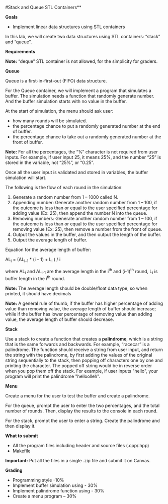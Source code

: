 #Stack and Queue STL Containers**

**Goals**

* Implement linear data structures using STL containers

In this lab, we will create two data structures using STL containers: “stack” and “queue”.

**Requirements**

**Note:** “deque” STL container is not allowed, for the simplicity for graders.

**Queue**

Queue is a first-in-first-out (FIFO) data structure.

For the Queue container, we will implement a program that simulates a buffer. The simulation needs a function that randomly generate number. And the buffer simulation starts with no value in the buffer.

At the start of simulation, the menu should ask user:

* how many rounds will be simulated.
* the percentage chance to put a randomly generated number at the end of buffer.
* the percentage chance to take out a randomly generated number at the front of buffer.

**Note:** For all the percentages, the “%” character is not required from user inputs. For example, if user input 25, it means 25%, and the number “25” is stored in the variable, not “25%”, or “0.25”.

Once all the user input is validated and stored in variables, the buffer simulation will start.

The following is the flow of each round in the simulation:

1. Generate a random number from 1 – 1000 called N.
2. Appending number: Generate another random number from 1 – 100, if the outcome is less than or equal to the user specified percentage for adding value (Ex: 25), then append the number N into the queue.
3. Removing numbers: Generate another random number from 1 – 100, if the outcome is less than or equal to the user specified percentage for removing value (Ex: 25), then remove a number from the front of queue.
4. Output the values in the buffer, and then output the length of the buffer.
5. Output the average length of buffer.

Equation for the average length of buffer:

AL<sub>i</sub> = (AL<sub>i-1</sub> * (i – 1) + L<sub>i</sub> ) / i

where AL<sub>i</sub> and AL<sub>i-1</sub> are the average length in the i<sup>th</sup> and (i-1)<sup>th</sup> round, L<sub>i</sub> is buffer length in the i<sup>th</sup> round.

**Note:** The average length should be double/float data type, so when printed, it should have decimals

**Note:** A general rule of thumb, if the buffer has higher percentage of adding value than removing value, the average length of buffer should increase; while if the buffer has lower percentage of removing value than adding value, the average length of buffer should decrease.

**Stack**

Use a stack to create a function that creates a **palindrome**, which is a string that is the same forwards and backwards. For example, “racecar” is a palindrome. The function should receive a string from user input, and return the string with the palindrome, by first adding the values of the original string sequentially to the stack, then popping off characters one by one and printing the character. The popped off string would be in reverse order when you pop them off the stack.  For example, if user inputs "hello", your program will print the palindrome "helloolleh".


**Menu**

Create a menu for the user to test the buffer and create a palindrome.

For the queue, prompt the user to enter the two percentages, and the total number of rounds. Then, display the results to the console in each round.

For the stack, prompt the user to enter a string. Create the palindrome and then display it.

**What to submit**

* All the program files including header and source files (.cpp/.hpp)
* Makefile

**Important:** Put all the files in a single .zip file and submit it on Canvas.

**Grading**

* Programming style -10%
* Implement buffer simulation using <queue> - 30%
* Implement palindrome function using <stack> - 30%
* Create a menu program – 30%
